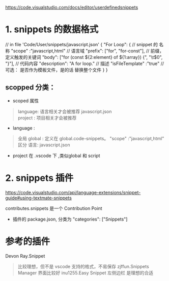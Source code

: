 https://code.visualstudio.com/docs/editor/userdefinedsnippets

# 1. snippets 的数据格式

// in file 'Code/User/snippets/javascript.json'
{
  "For Loop": { // snippet 的 名称
    "scope" :"javascript,html" // 语言域
    "prefix": ["for", "for-const"], // 前缀， 定义触发的关键词
    "body": ["for (const ${2:element} of ${1:array}) {", "\t$0", "}"], // 代码内容
    "description": "A for loop." // 描述
    "isFileTemplate" :"true" // 可选： 是否作为模板文件，是的话 替换整个文件
  }
}
## scopped 分类： 
+ scoped 属性
> language: 语言相关才会被推荐 javascript.json  
> project : 项目相关才会被推荐


+ language :  
> 全局 global : 定义在 global.code-snippets。 "scope" :"javascript,html" 区分
> 语言: javascript.json 


+ project 在 .vscode 下 ,类似global 和 script


# 2. snippets 插件
https://code.visualstudio.com/api/language-extensions/snippet-guide#using-textmate-snippets

contributes.snippets 是一个 Contribution Point

+ 插件的 package.json, 分类为  "categories": ["Snippets"]

# 参考的插件

Devon Ray.Snippet
> 比较理想，但不是 vscode 支持的格式，不易保存
zjffun.Snippets Manager
> 界面比较好
inu1255.Easy Snippet
> 左侧边栏 是理想的合适